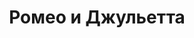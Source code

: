 ---
title: Ромео и Джульетта
original_title: "Romeo and Juliette"
genre: опера
duration: P2H30M
entracte: true
---